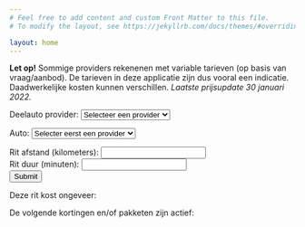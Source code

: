 ```yaml
---
# Feel free to add content and custom Front Matter to this file.
# To modify the layout, see https://jekyllrb.com/docs/themes/#overriding-theme-defaults

layout: home
---
```


<link rel="shortcut icon" type="image/x-icon" href="{{ "/assets/favicon.ico" | relative_url }}">

<script type = "text/javascript"
         src = "https://ajax.googleapis.com/ajax/libs/jquery/3.6.0/jquery.min.js"></script>

 <script src="{{ "/assets/js/deelauto.js" | relative_url }}"></script>

**Let op!** Sommige providers rekenenen met variable tarieven (op basis van vraag/aanbod). De tarieven in deze applicatie zijn dus vooral een indicatie. Daadwerkelijke kosten kunnen verschillen. *Laatste prijsupdate 30 januari 2022.*

<label for="vendors">Deelauto provider:</label>
<select name="vendors" id="vendors">
    <option value="none">Selecteer een provider</option>
</select>

<label for="cars">Auto:</label>
<select name="cars" id="cars">
    <option value="none">Selecter eerst een provider</option>
</select>

<form id="journey_form">
    <label for="journey_km">Rit afstand (kilometers): </label>
    <input type="number" id="journey_kilometers" name="journey_kilometers" min="1" required >
    <br>
    <label for="journey_min">Rit duur (minuten): </label>
    <input type="number" id="journey_minutes" name="journey_minutes" min="1" required >
    <br>
  <button type="submit">Submit</button>
</form>

Deze rit kost ongeveer: <em><span id="journey_price"></span></em>

De volgende kortingen en/of pakketen zijn actief:
<em><span id="journey_discounts"></span></em>